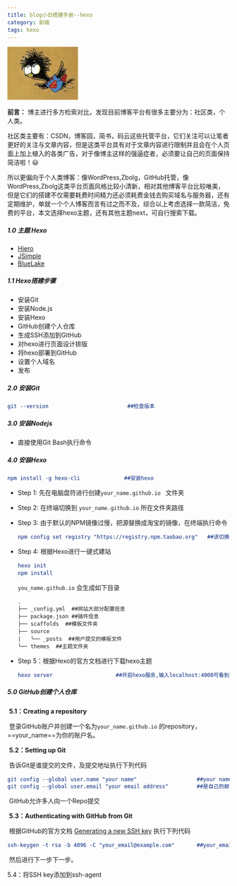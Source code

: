 ```yaml
---
title: blog小白搭建手册--hexo
category: 前端
tags: hexo
---
```


![小白搭建手册](/img/01.jpg)

**前言：** 博主进行多方检索对比，发现目前博客平台有很多主要分为：社区类，个人类。

社区类主要有：CSDN，博客园，简书，码云这些托管平台，它们关注可以让笔者更好的关注与文章内容，但是这类平台具有对于文章内容进行限制并且会在个人页面上加上植入的各类广告，对于像博主这样的强逼症者，必须要让自己的页面保持简洁啦！:smiley:

所以更偏向于个人类博客：像WordPress,Zbolg，GitHub托管，像WordPress,Zbolg这类平台页面风格比较小清新，相对其他博客平台比较唯美，但是它们的搭建不仅需要耗费时间精力还必须耗费金钱去购买域名与服务器，还有定期维护，单就一个个人博客而言有过之而不及，综合以上考虑选择一款简洁，免费的平台，本文选择hexo主题，还有其他主题next，可自行搜索下载。





##### 1.0 主题 Hexo

[^_^]:  [snippet](https://github.com/shenliyang/hexo-theme-snippet#hexo-theme-snippet)

- [Hiero](https://github.com/iTimeTraveler/hexo-theme-hiero#hiero)
- [JSimple](https://github.com/tangkunyin/hexo-theme-jsimple#jsimple)
- [BlueLake](https://github.com/chaooo/hexo-theme-BlueLake#bluelake)



##### 1.1 Hexo搭建步骤

- 安装Git
- 安装Node.js
- 安装Hexo
- GitHub创建个人仓库
- 生成SSH添加到GitHub
- 对hexo进行页面设计排版
- 将hexo部署到GitHub
- 设置个人域名
- 发布





##### 2.0 安装Git

```cmake
git --version                         ##检查版本
```



##### 3.0 安装Nodejs

- 直接使用Git Bash执行命令



##### 4.0 安装Hexo

```cmake
npm install -g hexo-cli              ##安装hexo
```

- Step 1: 先在电脑盘符进行创建`your_name.github.io `  文件夹

- Step 2: 在终端切换到 `your_name.github.io` 所在文件夹路径

- Step 3: 由于默认的NPM镜像过慢，把源替换成淘宝的镜像，在终端执行命令

  ```cmake
  npm config set registry "https://registry.npm.taobao.org"   ##该切换是暂时的
  ```

- Step 4: 根据Hexo进行一键式建站

  ```cmake
  hexo init
  npm install
  ```

  `you_name.github.io` 会生成如下目录

  ```tex
  .
  ├── _config.yml  ##网站大部分配置信息
  ├── package.json ##插件信息
  ├── scaffolds  ##模板文件夹
  ├── source  
  |   └── _posts  ##用户提交的模板文件
  └── themes  ##主题文件夹
  ```

- Step 5：根据Hexo的官方文档进行下载hexo主题

  ```cmake
  hexo server                    ##开启hexo服务,输入localhost:4000可看到生成的博客
  ```



##### 5.0 GitHub创建个人仓库

​      **5.1：Creating a repository**

​              登录GitHub账户并创建一个名为`your_name.github.io` 的repository，==your_name==为你的账户名。

​     **5.2：Setting up Git**

​             告诉Git是谁提交的文件，及提交地址执行下列代码 

```cmake
git config --global user.name "your name"                   ##your name是自己取的名字
git config --global user.email "your email address"         ##是自己的邮箱
```

​            GitHub允许多人向一个Repo提交

​    **5.3：Authenticating with GitHub from Git**

​          根据GitHub的官方文档 [Generating a new SSH key](https://help.github.com/en/articles/generating-a-new-ssh-key-and-adding-it-to-the-ssh-agent#generating-a-new-ssh-key) 执行下列代码

```cmake
ssh-keygen -t rsa -b 4096 -C "your_email@example.com"       ##your_email@example.com是GitHub注册邮箱
```

​          然后进行下一步下一步。

5.4：将SSH key添加到ssh-agent









